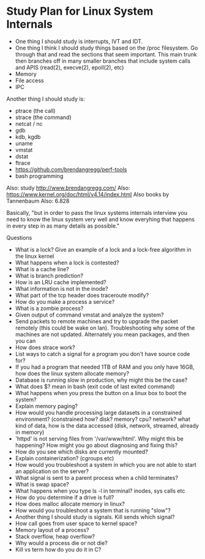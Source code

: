 # Study Plan for Linux System Internals

- One thing I should study is interrupts, IVT and IDT.
- One thing I think I should study things based on the /proc filesystem. Go through that and read the sections that seem important. This main trunk then branches off in many smaller branches that include system calls and APIS (read(2), execve(2), epoll(2), etc)
- Memory
- File access
- IPC

Another thing I should study is:
- ptrace (the call)
- strace (the command)
- netcat / nc
- gdb
- kdb, kgdb 
- uname
- vmstat
- dstat
- ftrace
- https://github.com/brendangregg/perf-tools
- bash programming

Also: study http://www.brendangregg.com/
Also: https://www.kernel.org/doc/html/v4.14/index.html
Also books by Tannenbaum
Also: 6.828

Basically, "but in order to pass the linux systems internals interview you need to know the linux system very well and know everyhing that happens in every step in as many details as possible."

Questions
- What is a lock? Give an example of a lock and a lock-free algorithm in the linux kernel
- What happens when a lock is contested?
- What is a cache line?
- What is branch prediction?
- How is an LRU cache implemented?
- What information is not in the inode?
- What part of the tcp header does traceroute modify?
- How do you make a process a service?
- What is a zombie process?
- Given output of command vmstat and analyze the system?
- Send packets to remote machines and try to upgrade the packet remotely (this could be wake on lan). Troubleshooting why some of the machines are not updated. Alternately you mean packages, and then you can 
- How does strace work?
- List ways to catch a signal for a program you don't have source code for?
- If you had a program that needed 1TB of RAM and you only have 16GB, how does the linux system allocate memory?
- Database is running slow in production, why might this be the case?
- What does $? mean in bash (exit code of last exited command)
- What happens when you press the button on a linux box to boot the system?
- Explain memory paging?
- How would you handle processing large datasets in a constrained environment? (constrained how? disk? memory? cpu? network? what kind of data, how is the data accessed (disk, network, streamed, already in memory)
- 'httpd' is not serving files from '/var/www/html'. Why might this be happening? How might you go about diagnosing and fixing this?
- How do you see which disks are currently mounted?
- Explain containerization? (cgroups etc)
- How would you troubleshoot a system in which you are not able to start an application on the server?
- What signal is sent to a parent process when a child terminates?
- What is swap space?
- What happens when you type ls -l in terminal? inodes, sys calls etc
- How do you determine if a drive is full?
- How does malloc allocate memory in linux?
- How would you troubleshoot a system that is running "slow"?
- Another thing I should study is signals. 
  Kill sends which signal?
- How call goes from user space to kernel space?
- Memory layout of a process?
- Stack overflow, heap overflow?
- Why would a process die or not die?
- Kill vs term how do you do it in C?
